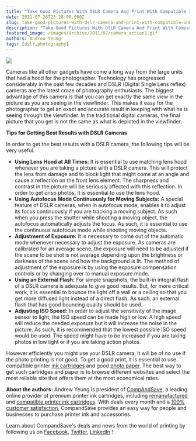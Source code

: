 ```yaml
---
title: "Take Good Pictures With DSLR Camera And Print With Compatible Ink Cartridges"
date: 2011-07-26T23:28:00.000Z
slug: take-good-pictures-with-dslr-camera-and-print-with-compatible-ink-cartridges
description: "Take Good Pictures With DSLR Camera And Print With Compatible Ink Cartridges"
featured_image: /images/archive/2011/07/camera_action1.gif
authors: Andrew Yeung
tags: [dslr,photography]
---
```


[![](/blog/images/camera-action1.gif)](/blog/images/camera-action1.gif)

Cameras like all other gadgets have come a long way from the large units that had a hood for the photographer. Technology has progressed considerably in the past few decades and DSLR (Digital Single Lens reflex) cameras are the latest craze of photography enthusiasts. The biggest advantage of this camera is that you can get exactly the same view in the picture as you are seeing in the viewfinder. This makes it easy for the photographer to get an exact and accurate result in keeping with what he is seeing through the viewfinder. In the traditional digital cameras, the final picture that you get is not the same as what is depicted in the viewfinder. 

**Tips for Getting Best Results with DSLR Cameras**

In order to get the best results with a DSLR camera, the following tips will be very useful. 

* **Using Lens Hood at All Times:** It is essential to use matching lens hood whenever you are taking a picture with a DSLR camera. This will protect the lens from damage and to block light that might come at an angle and cause a reflection on the front lens element. The sharpness and contrast in the picture will be seriously affected with this reflection. In order to get crisp photos, it is essential to use the lens hood.
* **Using Autofocus Mode Continuously for Moving Subjects:** A special feature of DSLR cameras, when in autofocus mode, enables it to adjust its focus continuously if you are tracking a moving subject. As such when you press the shutter while shooting a moving object, the autofocus automatically adjusts the focus. As such, it is essential to use the continuous autofocus mode while shooting moving objects.
* **Adjustment of Exposure:** It is necessary to come out of the automatic mode whenever necessary to adjust the exposure. As cameras are calibrated for an average scene, the exposure will need to be adjusted if the scene to be shot is not average depending upon the brightness or darkness of the scene and how the background is lit. The method of adjustment of the exposure is by using the exposure compensation controls or by changing over to manual exposure mode.
* **Using an External Flash:** For simple snapshots, the built-in integral flash of a DSLR camera is adequate to give good results. But, for more critical work, it is essential to bounce the light off a wall or a ceiling so that you get more diffused light instead of a direct flash. As such, an external flash that has good bouncing quality should be used.
* **Adjusting ISO Speed:** In order to adjust the sensitivity of the image sensor to light, the ISO speed can be made high or low. A high speed will reduce the needed exposure but it will increase the noise in the picture. As such, it is recommended that the lowest possible ISO speed would be used. The speed might have to be increased if you are taking photos in low light or if you are taking action photos.

However efficiently you might use your DSLR camera, it will be of no use if the photo printing is not good. To get a good print, it is essential to use compatible printer [ink cartridges](https://www.compandsave.com/) and good [photo paper](https://www.compandsave.com/paper). The best way to get such cartridges and paper is to browse different websites and select the most reliable site that offers them at the most economical rates.

  
**About the authors:** Andrew Yeung is president of [CompAndSave](https://www.compandsave.com/), a leading online provider of premium printer ink cartridges, including [remanufactured](https://www.compandsave.com/help) and [compatible printer ink cartridges](https://www.compandsave.com/help). With deals every month and a [100% customer satisfaction](https://www.compandsave.com/help), CompandSave provides an easy way for people and businesses to purchase printer ink and accessories.

Learn about CompandSave's deals and news from the world of printing by following us on [Facebook](https://www.facebook.com/compandsave.ink), [Twitter](https://twitter.com/compandsave), [LinkedIn](https://www.linkedin.com) !